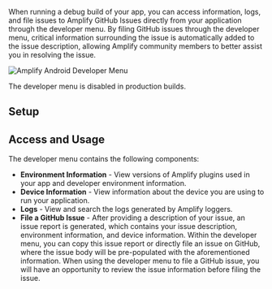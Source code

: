 When running a debug build of your app, you can access information, logs, 
and file issues to Amplify GitHub Issues directly from your application through the developer menu. 
By filing GitHub issues through the developer menu, critical information surrounding the issue is 
automatically added to the issue description, allowing Amplify community members to better assist 
you in resolving the issue.

<docs-filter platform="android">

![Amplify Android Developer Menu](~/images/debugging/androidDevMenu.png)

</docs-filter>

<amplify-callout warning>

The developer menu is disabled in production builds.

</amplify-callout>

## Setup

<inline-fragment platform="android" src="~/lib/debugging/fragments/android/dev-menu/setup.md"></inline-fragment>

## Access and Usage

<inline-fragment platform="android" src="~/lib/debugging/fragments/android/dev-menu/usage.md"></inline-fragment>

The developer menu contains the following components:

* **Environment Information** - View versions of Amplify plugins used in your app and developer 
environment information.
* **Device Information** - View information about the device you are using to run your application.
* **Logs** - View and search the logs generated by Amplify loggers.
* **File a GitHub Issue** - After providing a description of your issue, an issue report is generated, 
which contains your issue description, environment information, and device information. 
Within the developer menu, you can copy this issue report or directly file an issue on GitHub, 
where the issue body will be pre-populated with the aforementioned information. When using the 
developer menu to file a GitHub issue, you will have an opportunity to review the issue information 
before filing the issue.